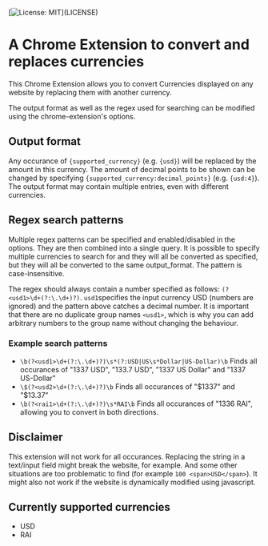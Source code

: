 [![License: MIT](https://img.shields.io/apm/l/atomic-design-ui.svg?)](LICENSE)

# A Chrome Extension to convert and replaces currencies
This Chrome Extension allows you to convert Currencies displayed on any website by replacing them with another currency.

The output format as well as the regex used for searching can be modified using the chrome-extension's options.

## Output format
Any occurance of `{supported_currency}` (e.g. `{usd}`) will be replaced by the amount in this currency. The amount of decimal points to be shown can be changed by specifying `{supported_currency:decimal_points}` (e.g. `{usd:4}`). The output format may contain multiple entries, even with different currencies.

## Regex search patterns
Multiple regex patterns can be specified and enabled/disabled in the options. They are then combined into a single query. It is possible to specify multiple currencies to search for and they will all be converted as specified, but they will all be converted to the same output_format. The pattern is case-insensitive.

The regex should always contain a number specified as follows: `(?<usd1>\d+(?:\.\d+)?)`.
`usd1`specifies the input currency USD (numbers are ignored) and the pattern above catches a decimal number. It is important that there are no duplicate group names `<usd1>`, which is why you can add arbitrary numbers to the group name without changing the behaviour.

### Example search patterns
- `\b(?<usd1>\d+(?:\.\d+)?)\s*(?:USD|US\s*Dollar|US-Dollar)\b` Finds all occurances of "1337 USD", "133.7 USD", "1337 US Dollar" and "1337 US-Dollar"
- `\$(?<usd2>\d+(?:\.\d+)?)\b` Finds all occurances of "$1337" and "$13.37"
- `\b(?<rai1>\d+(?:\.\d+)?)\s*RAI\b` Finds all occurances of "1336 RAI", allowing you to convert in both directions.

## Disclaimer
This extension will not work for all occurances. Replacing the string in a text/input field might break the website, for example. And some other situations are too problematic to find (for example `100 <span>USD</span>`). It might also not work if the website is dynamically modified using javascript.

## Currently supported currencies
- USD
- RAI
